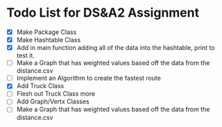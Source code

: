 # Todo List for DS&A2 Assignment

- [X] Make Package Class
- [X] Make Hashtable Class
- [X] Add in main function adding all of the data into the hashtable, print to test it.
- [ ] Make a Graph that has weighted values based off the data from the distance.csv
- [ ] Implement an Algorithm to create the fastest route
- [X] Add Truck Class
- [ ] Flesh out Truck Class more
- [ ] Add Graph/Vertx Classes
- [ ] Make a Graph that has weighted values based off the data from the distance.csv

